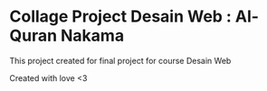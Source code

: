 # Collage Project Desain Web : Al-Quran Nakama

This project created for final project for course Desain Web 

Created with love <3 
